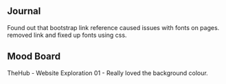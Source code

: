 ## Journal

Found out that bootstrap link reference caused issues with fonts on pages. removed link and fixed up fonts using css.



## Mood Board

TheHub - Website Exploration 01 - Really loved the background colour. 